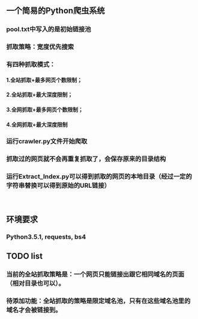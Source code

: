 ## 一个简易的Python爬虫系统
### pool.txt中写入的是初始链接池
### 抓取策略：宽度优先搜索
### 有四种抓取模式：
#### 1.全站抓取+最多网页个数限制；
#### 2.全站抓取+最大深度限制；
#### 3.全网抓取+最多网页个数限制；
#### 4.全网抓取+最大深度限制
### 运行crawler.py文件开始爬取
### 抓取过的网页就不会再重复抓取了，会保存原来的目录结构
### 运行Extract_Index.py可以得到抓取的网页的本地目录（经过一定的字符串替换可以得到原始的URL链接）

<br>

## 环境要求
### Python3.5.1, requests, bs4


## TODO list
### 当前的全站抓取策略是：一个网页只能链接出跟它相同域名的页面（相对目录也可以）。
### 待添加功能：全站抓取的策略是限定域名池，只有在这些域名池里的域名才会被链接到。